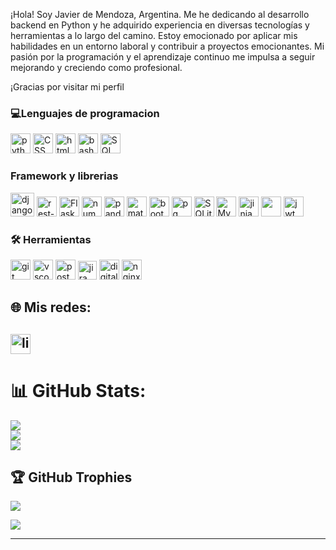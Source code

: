 ¡Hola! Soy Javier de Mendoza, Argentina. Me he dedicando al desarrollo backend en Python y he adquirido experiencia en diversas tecnologías y herramientas a lo largo del camino. Estoy emocionado por aplicar mis habilidades en un entorno laboral y contribuir a proyectos emocionantes. Mi pasión por la programación y el aprendizaje continuo me impulsa a seguir mejorando y creciendo como profesional.

¡Gracias por visitar mi perfil

### 💻Lenguajes de programacion

<img src="https://user-images.githubusercontent.com/96395154/216854164-3c2b8353-b3a2-456c-b5e8-7dcddcfb252e.png" alt="python" height='32'> <img src="https://user-images.githubusercontent.com/96395154/216855616-d37178e1-ec4f-4333-b35f-33ff486cfa9e.png" alt="CSS" height='32'> <img src="https://user-images.githubusercontent.com/96395154/216855618-82b81379-5213-47c3-9b9b-553a79ca91cf.png" alt="html" height='32'> <img src="https://user-images.githubusercontent.com/96395154/216855621-bb044edc-1051-480a-87d0-7397a107694b.png" alt="bash" height='32'> <img src="https://github.com/JavierBrizuela/JavierBrizuela/assets/96395154/1e705a85-a548-42d2-81a5-571364d0e95d" alt="SQL" height='32'>

<!---
- Aprendiendo
<img src="https://github.com/JavierBrizuela/JavierBrizuela/assets/96395154/473f293d-da12-42c6-b81e-a5fd97b18f51" alt="typescript" height='60'> 
<img src="https://github.com/JavierBrizuela/JavierBrizuela/assets/96395154/38027064-e1f6-4bd7-b9c1-9ccd39bce919" alt="typescript" height='60'> 
--->
### Framework y librerias

<img src="https://user-images.githubusercontent.com/96395154/216859293-6dc2aa30-ea53-4e66-9014-67fb84d553e3.png" alt="django" height='38'> <img src="https://github.com/JavierBrizuela/JavierBrizuela/assets/96395154/fe9ccaf8-6563-4ef9-8d12-489525e96923" alt="rest-framework" height="32"> <img src="https://github.com/JavierBrizuela/JavierBrizuela/assets/96395154/b2019b0b-978b-441e-9460-a017812ca726" alt="Flask" height="32"> <img src="https://user-images.githubusercontent.com/96395154/216855615-2fdbb8e7-132d-4600-96d9-d9b7fa53e284.png" alt="numpy" height='32'> <img src="https://user-images.githubusercontent.com/96395154/216855614-32b0a5ed-83a2-4e5c-bfae-56a550f4088a.png" alt="pandas" height='32'> <img src="https://user-images.githubusercontent.com/96395154/216855624-70419bcb-d285-4612-9239-db777f7ebda9.png" alt="matplotlib" height='32'> <img src="https://github.com/JavierBrizuela/JavierBrizuela/assets/96395154/b774d8d4-a460-4dd8-825b-2080e5689c5c" alt="bootstrap" height="32"> <img src="https://user-images.githubusercontent.com/96395154/216855622-eba4e1b8-aa9b-43b5-8594-2ce7e8192a99.png" alt="pg admin" height='32'> <img src="https://github.com/JavierBrizuela/JavierBrizuela/assets/96395154/8341f682-2af6-4eb3-9eb1-5011e00ce13e" alt="SQLite" height="32"> <img src="https://github.com/JavierBrizuela/JavierBrizuela/assets/96395154/9f234f18-c694-4e97-8681-80f42f6adfda" alt="MySQL" height="32"> <img src="https://github.com/JavierBrizuela/JavierBrizuela/assets/96395154/f51179e9-3b93-478e-914a-8271c09a77e2" alt="jinja" height="32"> <img src="https://github.com/JavierBrizuela/JavierBrizuela/assets/96395154/cc4e4bc8-0477-4377-a728-db430d7dae77" alt="" height="32"> <img src="https://github.com/JavierBrizuela/JavierBrizuela/assets/96395154/39e7bf69-592a-4aa6-a243-b13fe9d969f2" alt="jwt" height="32">

### 🛠️ Herramientas

<img src="https://user-images.githubusercontent.com/96395154/216854163-f27672cc-7d54-48a5-9abb-9d7de539beae.png" alt="git" height='32'> <img src="https://user-images.githubusercontent.com/96395154/216857772-d637e41c-8757-4b0e-bd96-e5d49a8ccb81.png" alt="vscode" height='32'> <img src="https://github.com/JavierBrizuela/JavierBrizuela/assets/96395154/7a594cc8-549b-4c12-9dff-197b1468cbab" alt="postman" height='32'> <img src="https://github.com/JavierBrizuela/JavierBrizuela/assets/96395154/bd5f3ea5-e6b6-4802-97db-37b5f2513cbe" alt="jira" height="30"> <img src="https://github.com/JavierBrizuela/JavierBrizuela/assets/96395154/adfffee1-7c49-462f-b40c-556a61657dc2" alt="digitalOcean" height="32"> <img src="https://github.com/JavierBrizuela/JavierBrizuela/assets/96395154/bf3ae3c6-743f-4b80-b15f-ca81adf1d769" alt="nginx" height="32">

## 🌐 Mis redes:
[<img src="https://user-images.githubusercontent.com/96395154/216854140-a36df497-70e7-4688-aa38-aebc5510763d.png" alt="linkedIn" height="32">](https://linkedin.com/in/javier-brizuela1976)
---
# 📊 GitHub Stats:
![](https://github-readme-stats.vercel.app/api?username=JavierBrizuela&theme=default&hide_border=false&include_all_commits=true&count_private=true)<br/>
![](https://github-readme-streak-stats.herokuapp.com/?user=JavierBrizuela&theme=default&hide_border=false)<br/>
![](https://github-readme-stats.vercel.app/api/top-langs/?username=JavierBrizuela&theme=default&hide_border=false&include_all_commits=true&count_private=true&layout=compact)

## 🏆 GitHub Trophies
![](https://github-profile-trophy.vercel.app/?username=JavierBrizuela&theme=discord&no-frame=true&no-bg=false&margin-w=4)

[![](https://visitcount.itsvg.in/api?id=JavierBrizuela&icon=0&color=0)](https://visitcount.itsvg.in)

---

